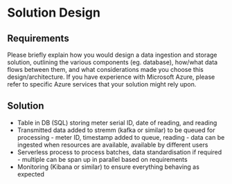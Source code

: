 # Solution Design

## Requirements

Please briefly explain how you would design a data ingestion and storage solution,
outlining the various components (eg. database), how/what data flows between
them, and what considerations made you choose this design/architecture.
If you have experience with Microsoft Azure, please refer to specific Azure services
that your solution might rely upon.

## Solution

* Table in DB (SQL) storing meter serial ID, date of reading, and reading
* Transmitted data added to stremm (kafka or similar) to be queued for processing - meter ID, timestamp added to queue, reading - data can be ingested when resources are available, available by different users
* Serverless process to process batches, data standardisation if required - multiple can be span up in parallel based on requirements
* Monitoring (Kibana or similar) to ensure everything behaving as expected